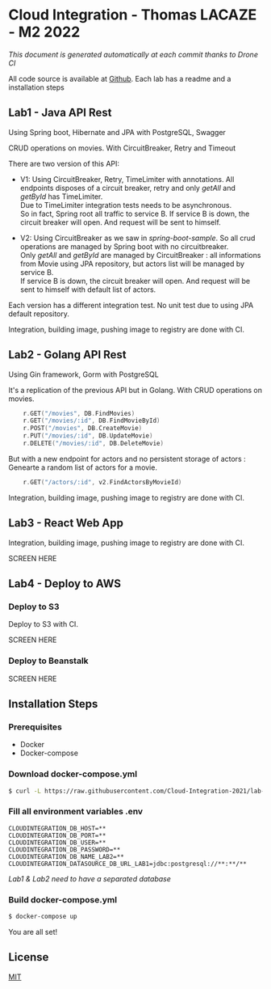 # Cloud Integration - Thomas LACAZE - M2 2022
*This document is generated automatically at each commit thanks to Drone CI*

All code source is available at [Github](https://github.com/Cloud-Integration-2021). Each lab has a readme and a installation steps

## Lab1 - Java API Rest
Using Spring boot, Hibernate and JPA with PostgreSQL, Swagger

CRUD operations on movies. With CircuitBreaker, Retry and Timeout


There are two version of this API:
- V1: Using CircuitBreaker, Retry, TimeLimiter with annotations. All endpoints disposes of a circuit breaker, retry and only *getAll* and *getById* has TimeLimiter. </br>
Due to TimeLimiter integration tests needs to be asynchronous. </br>
So in fact, Spring root all traffic to service B. If service B is down, the circuit breaker will open. And request will be sent to himself.

- V2: Using CircuitBreaker as we saw in *spring-boot-sample*. So all crud operations are managed by Spring boot with no circuitbreaker. </br>
Only *getAll* and *getById* are managed by CircuitBreaker : all informations from Movie using JPA repository, but actors list will be managed by service B. </br> If service B is down, the circuit breaker will open. And request will be sent to himself with default list of actors. 


Each version has a different integration test. No unit test due to using JPA default repository.

Integration, building image, pushing image to registry are done with CI.  

## Lab2 - Golang API Rest
Using Gin framework, Gorm with PostgreSQL

It's a replication of the previous API but in Golang. With CRUD operations on movies.

```go
	r.GET("/movies", DB.FindMovies)
	r.GET("/movies/:id", DB.FindMovieById)
	r.POST("/movies", DB.CreateMovie)
	r.PUT("/movies/:id", DB.UpdateMovie)
	r.DELETE("/movies/:id", DB.DeleteMovie)
```

But with a new endpoint for actors and no persistent storage of actors : Genearte a random list of actors for a movie.

```go
	r.GET("/actors/:id", v2.FindActorsByMovieId)
```

Integration, building image, pushing image to registry are done with CI.  

## Lab3 - React Web App


Integration, building image, pushing image to registry are done with CI.  

SCREEN HERE

## Lab4 - Deploy to AWS
### Deploy to S3

Deploy to S3 with CI.

SCREEN HERE

### Deploy to Beanstalk

SCREEN HERE

## Installation Steps

### Prerequisites
* Docker
* Docker-compose

### Download docker-compose.yml

```bash
$ curl -L https://raw.githubusercontent.com/Cloud-Integration-2021/lab-4/master/docker-compose.yml > docker-compose.yml
```

### Fill all environment variables .env

```
CLOUDINTEGRATION_DB_HOST=**
CLOUDINTEGRATION_DB_PORT=**
CLOUDINTEGRATION_DB_USER=**
CLOUDINTEGRATION_DB_PASSWORD=**
CLOUDINTEGRATION_DB_NAME_LAB2=**
CLOUDINTEGRATION_DATASOURCE_DB_URL_LAB1=jdbc:postgresql://**:**/**
```
*Lab1 & Lab2 need to have a separated database*


### Build docker-compose.yml

```bash
$ docker-compose up
```

You are all set!

## License
<a href="https://github.com/Cloud-Integration-2021/docs/blob/master/LICENSE">MIT</a>